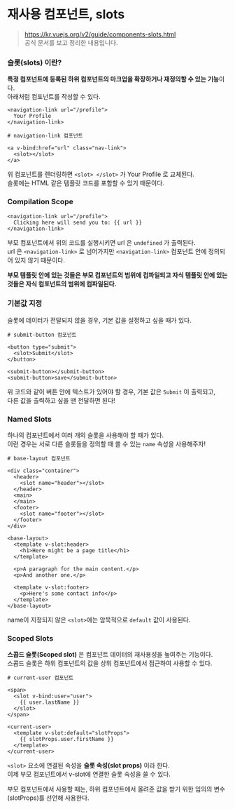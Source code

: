 # 재사용 컴포넌트, slots 

> https://kr.vuejs.org/v2/guide/components-slots.html  
> 공식 문서를 보고 정리한 내용입니다. 

### 슬롯(slots) 이란? 

**특정 컴포넌트에 등록된 하위 컴포넌트의 마크업을 확장하거나 재정의할 수 있는 기능**이다.  
아래처럼 컴포넌트를 작성할 수 있다.

```
<navigation-link url="/profile">
  Your Profile
</navigation-link>
```

```
# navigation-link 컴포넌트 

<a v-bind:href="url" class="nav-link">
  <slot></slot>
</a>
``` 

위 컴포넌트를 렌더링하면 `<slot> </slot>` 가 Your Profile 로 교체된다.  
슬롯에는 HTML 같은 템플릿 코드를 포함할 수 있기 때문이다. 

### Compilation Scope

```
<navigation-link url="/profile">
  Clicking here will send you to: {{ url }}
</navigation-link>
```

부모 컴포넌트에서 위의 코드를 실행시키면 url 은 `undefined` 가 출력된다.  
url 은 `<navigation-link>` 로 넘어가지만 `<navigation-link>` 컴포넌트 안에 정의되어 있지 않기 때문이다. 

**부모 템플릿 안에 있는 것들은 부모 컴포넌트의 범위에 컴파일되고 자식 템플릿 안에 있는 것들은 자식 컴포넌트의 범위에 컴파일된다.**

### 기본값 지정 

슬롯에 데이터가 전달되지 않을 경우, 기본 값을 설정하고 싶을 때가 있다.  

```
# submit-button 컴포넌트 

<button type="submit">
  <slot>Submit</slot>
</button>
```

```
<submit-button></submit-button>
<submit-button>save</submit-button>
```

위 코드와 같이 버튼 안에 텍스트가 있어야 할 경우, 기본 값은 `Submit` 이 출력되고,  
다른 값을 출력하고 싶을 땐 전달하면 된다! 

### Named Slots

하나의 컴포넌트에서 여러 개의 슬롯을 사용해야 할 때가 있다.  
이런 경우는 서로 다른 슬롯들을 정의할 때 쓸 수 있는 `name` 속성을 사용해주자!

```
# base-layout 컴포넌트 

<div class="container">
  <header>
    <slot name="header"></slot>
  </header>
  <main>
  </main>
  <footer>
    <slot name="footer"></slot>
  </footer>
</div>
```

```
<base-layout>
  <template v-slot:header>
    <h1>Here might be a page title</h1>
  </template>

  <p>A paragraph for the main content.</p>
  <p>And another one.</p>

  <template v-slot:footer>
    <p>Here's some contact info</p>
  </template>
</base-layout>
```

name이 지정되지 않은 `<slot>`에는 암묵적으로 `default` 값이 사용된다.


### Scoped Slots

**스콥드 슬롯(Scoped slot)** 은 컴포넌트 데이터의 재사용성을 높여주는 기능이다.  
스콥드 슬롯은 하위 컴포넌트의 값을 상위 컴포넌트에서 접근하여 사용할 수 있다.

```
# current-user 컴포넌트 

<span>
  <slot v-bind:user="user">
    {{ user.lastName }}
  </slot>
</span>
```

```
<current-user>
  <template v-slot:default="slotProps">
    {{ slotProps.user.firstName }}
  </template>
</current-user>
```

`<slot>` 요소에 연결된 속성을 **슬롯 속성(slot props)** 이라 한다.   
이제 부모 컴포넌트에서 v-slot에 연결한 슬롯 속성을 쓸 수 있다.

부모 컴포넌트에서 사용할 때는, 하위 컴포넌트에서 올려준 값을 받기 위한 임의의 변수(slotProps)를 선언해 사용한다. 

